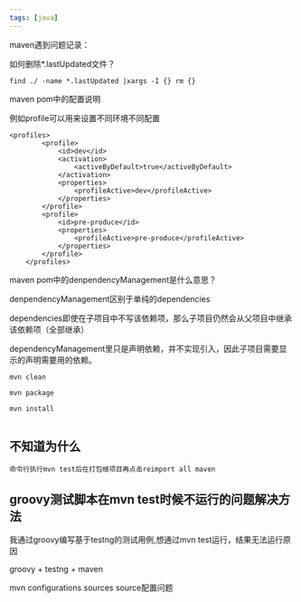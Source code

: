 ```yaml
---
tags: [java]
---
```


maven遇到问题记录：

如何删除*.lastUpdated文件？
```
find ./ -name *.lastUpdated |xargs -I {} rm {}
```

maven pom中的配置说明

例如profile可以用来设置不同环境不同配置
```
<profiles>
        <profile>
            <id>dev</id>
            <activation>
                <activeByDefault>true</activeByDefault>
            </activation>
            <properties>
                <profileActive>dev</profileActive>
            </properties>
        </profile>
        <profile>
            <id>pre-produce</id>
            <properties>
                <profileActive>pre-produce</profileActive>
            </properties>
        </profile>
    </profiles>
```

maven pom中的denpendencyManagement是什么意思？

denpendencyManagement区别于单纯的dependencies

dependencies即使在子项目中不写该依赖项，那么子项目仍然会从父项目中继承该依赖项（全部继承）

dependencyManagement里只是声明依赖，并不实现引入，因此子项目需要显示的声明需要用的依赖。


```
mvn clean

mvn package

mvn install


```


## 不知道为什么
```
命令行执行mvn test后在打包根项目再点击reimport all maven
```



## groovy测试脚本在mvn test时候不运行的问题解决方法

我通过groovy编写基于testng的测试用例,想通过mvn test运行，结果无法运行原因

groovy + testng + maven

mvn 
configurations
sources
source配置问题

